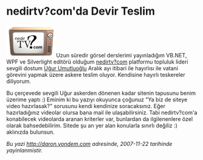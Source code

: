 # nedirtv?com'da Devir Teslim 

![](../media/nedirtv_com_da_Devir_Teslim/nedirtv_logo.png)Uzun
süredir görsel derslerimi yayınladığım VB.NET, WPF ve Silverlight
editörü olduğum [nedirtv?com](http://www.nedirtv.com) platformu topluluk
lideri sevgili dostum [Uğur Umutluoğlu](http://umutluoglu.blogspot.com/)
Aralık ayı itibari ile hayırlısı ile vatani görevini yapmak üzere askere
teslim oluyor. Kendisine hayırlı teskereler diliyorum.

Bu çerçevede sevgili Uğur askerden dönenen kadar sitenin tapusunu benim
üzerime yaptı :) Eminim ki bu yazıyı okuyunca çoğunuz "Ya biz de siteye
video hazırlasak?" sorusunu kendi kendinize soracaksınız. Eğer
hazırladığınız videolar olursa bana mail ile ulaşabilirsiniz. Tabi
nedirtv?com'a konabilecek videolarda aranan kriterler var, bunlardan da
ilgilenenlere özel olarak bahsedebilirim. Sitede şu an yer alan
konularla sınırlı değiliz :) aklınızda bulunsun.


*Bu yazi http://daron.yondem.com adresinde, 2007-11-22 tarihinde yayinlanmistir.*